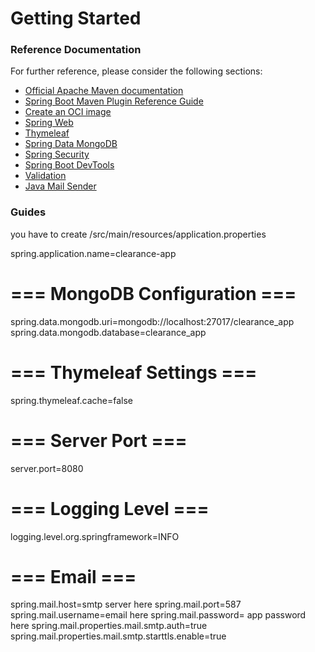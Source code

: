 # Getting Started

### Reference Documentation
For further reference, please consider the following sections:

* [Official Apache Maven documentation](https://maven.apache.org/guides/index.html)
* [Spring Boot Maven Plugin Reference Guide](https://docs.spring.io/spring-boot/3.5.3/maven-plugin)
* [Create an OCI image](https://docs.spring.io/spring-boot/3.5.3/maven-plugin/build-image.html)
* [Spring Web](https://docs.spring.io/spring-boot/3.5.3/reference/web/servlet.html)
* [Thymeleaf](https://docs.spring.io/spring-boot/3.5.3/reference/web/servlet.html#web.servlet.spring-mvc.template-engines)
* [Spring Data MongoDB](https://docs.spring.io/spring-boot/3.5.3/reference/data/nosql.html#data.nosql.mongodb)
* [Spring Security](https://docs.spring.io/spring-boot/3.5.3/reference/web/spring-security.html)
* [Spring Boot DevTools](https://docs.spring.io/spring-boot/3.5.3/reference/using/devtools.html)
* [Validation](https://docs.spring.io/spring-boot/3.5.3/reference/io/validation.html)
* [Java Mail Sender](https://docs.spring.io/spring-boot/3.5.3/reference/io/email.html)

### Guides
you have to create /src/main/resources/application.properties

spring.application.name=clearance-app

# === MongoDB Configuration ===
spring.data.mongodb.uri=mongodb://localhost:27017/clearance_app
spring.data.mongodb.database=clearance_app



# === Thymeleaf Settings ===
spring.thymeleaf.cache=false

# === Server Port  ===
server.port=8080

# === Logging Level  ===
logging.level.org.springframework=INFO


# === Email ===
spring.mail.host=smtp server here
spring.mail.port=587
spring.mail.username=email here
spring.mail.password= app password here
spring.mail.properties.mail.smtp.auth=true
spring.mail.properties.mail.smtp.starttls.enable=true